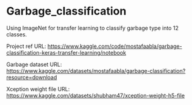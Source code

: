 # Garbage_classification
Using ImageNet for transfer learning to classify garbage type into 12 classes.

Project ref URL: https://www.kaggle.com/code/mostafaabla/garbage-classification-keras-transfer-learning/notebook

Garbage dataset URL: https://www.kaggle.com/datasets/mostafaabla/garbage-classification?resource=download

Xception weight file URL: https://www.kaggle.com/datasets/shubham47/xception-weight-h5-file